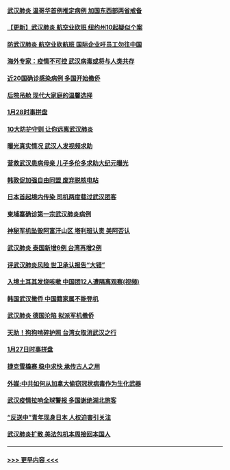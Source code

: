 #### [武汉肺炎 温哥华首例推定病例 加国东西部两省戒备](../pages/prog202/a102763381.md?t=01291122) 
#### [【更新】武汉肺炎 航空业砍班 纽约州10起疑似个案](../pages/prog202/a102758911.md?t=01291122) 
#### [防武汉肺炎 航空业砍航班 国际企业吁员工勿往中国](../pages/prog202/a102763361.md?t=01291122) 
#### [海外专家：疫情不可控 武汉病毒或将与人类共存](../pages/prog202/a102763237.md?t=01291122) 
#### [近20国确诊感染病例 多国开始撤侨](../pages/prog202/a102763020.md?t=01291122) 
#### [后院吊舱 现代大家庭的温馨选择](../pages/prog202/a102763229.md?t=01291122) 
#### [1月28时事拼盘](../pages/prog202/a102763181.md?t=01291122) 
#### [10大防护守则 让你远离武汉肺炎](../pages/prog202/a102763170.md?t=01291122) 
#### [曝光真实情况 武汉人发视频求助](../pages/prog202/a102763038.md?t=01291122) 
#### [营救武汉患病母亲 儿子多伦多求助大纪元曝光](../pages/prog202/a102763011.md?t=01291122) 
#### [韩敦促加强自由同盟 废弃脱核电站](../pages/prog202/a102762970.md?t=01291122) 
#### [日本首起境内传染 司机两度载过武汉团客](../pages/prog202/a102762841.md?t=01291122) 
#### [柬埔寨确诊第一宗武汉肺炎病例](../pages/prog202/a102762839.md?t=01291122) 
#### [神秘军机坠毁阿富汗山区 塔利班认责 美阿否认](../pages/prog202/a102762735.md?t=01291122) 
#### [武汉肺炎 泰国新增6例 台湾再增2例](../pages/prog202/a102762716.md?t=01291122) 
#### [评武汉肺炎风险 世卫承认报告“大错”](../pages/prog202/a102762567.md?t=01291122) 
#### [入境土耳其发烧咳嗽 中国团12人遭隔离观察(视频)](../pages/prog202/a102762590.md?t=01291122) 
#### [韩国武汉撤侨 中国籍家属不能登机](../pages/prog202/a102762555.md?t=01291122) 
#### [武汉肺炎 德国沦陷 拟派军机撤侨](../pages/prog202/a102762523.md?t=01291122) 
#### [天助！狗狗啃碎护照 台湾女取消武汉之行](../pages/prog202/a102762367.md?t=01291122) 
#### [1月27日时事拼盘](../pages/prog202/a102762358.md?t=01291122) 
#### [捷克雪橇赛 稳中求快 承传古人之用](../pages/prog202/a102762328.md?t=01291122) 
#### [外媒:中共如何从加拿大偷窃冠状病毒作为生化武器](../pages/prog202/a102762266.md?t=01291122) 
#### [武汉疫情拉响全球警报 多国谢绝湖北旅客](../pages/prog202/a102762158.md?t=01291122) 
#### [“反送中”青年现身日本 人权迫害引关注](../pages/prog202/a102762167.md?t=01291122) 
#### [武汉肺炎扩散 美法包机本周接回本国人](../pages/prog202/a102762156.md?t=01291122) 

----
#### [ >>> 更早内容 <<< ](../indexes/prog202-earlier.md)
